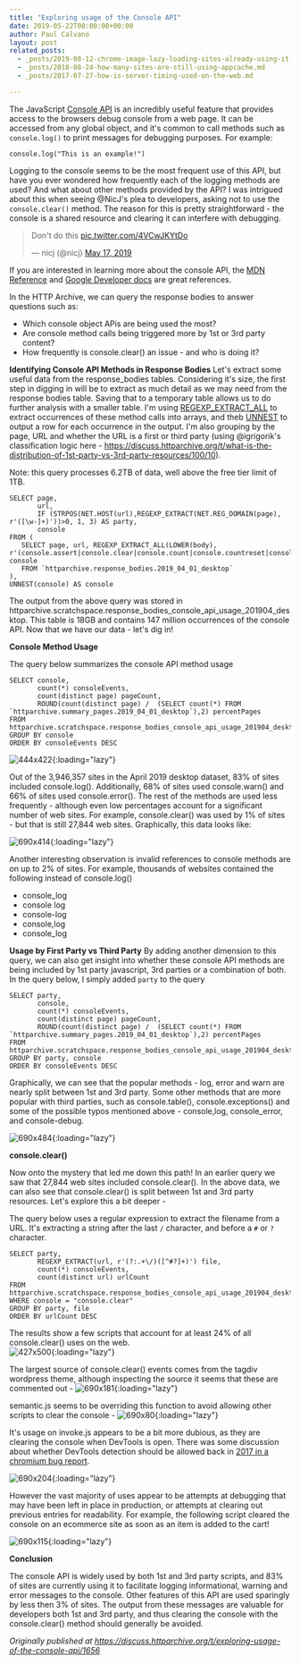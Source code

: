 ```yaml
---
title: "Exploring usage of the Console API"
date: 2019-05-22T00:00:00+00:00
author: Paul Calvano
layout: post
related_posts:
  - _posts/2019-08-12-chrome-image-lazy-loading-sites-already-using-it-on-week-1.md
  - _posts/2018-08-24-how-many-sites-are-still-using-appcache.md
  - _posts/2017-07-27-how-is-server-timing-used-on-the-web.md

---
```


The JavaScript [Console API](https://developer.mozilla.org/en-US/docs/Web/API/console) is an incredibly useful feature that provides access to the browsers debug console from a web page. It can be accessed from any global object, and it's common to call methods such as `console.log()` to print messages for debugging purposes. For  example:

```
console.log("This is an example!")
```

Logging to the console seems to be the most frequent use of this API, but have you ever wondered how frequently each of the logging methods are used?  And what about other methods provided by the API? I was intrigued about this when seeing @NicJ's plea to developers, asking not to use the `console.clear()` method. The reason for this is pretty straightforward - the console is a shared resource and clearing it can interfere with debugging. 

<blockquote class="twitter-tweet"><p lang="en" dir="ltr">Don&#39;t do this <a href="https://t.co/4VCwJKYtDo">pic.twitter.com/4VCwJKYtDo</a></p>&mdash; nicj (@nicj) <a href="https://twitter.com/nicj/status/1129434565905387520?ref_src=twsrc%5Etfw">May 17, 2019</a></blockquote> <script async src="https://platform.twitter.com/widgets.js" charset="utf-8"></script>

If you are interested in learning more about the console API, the [MDN Reference](https://developer.mozilla.org/en-US/docs/Web/API/console) and [Google Developer docs](https://developers.google.com/web/tools/chrome-devtools/console/api) are great references.

In the HTTP Archive, we can query the response bodies to answer questions such as:
- Which console object APis are being used the most?
- Are console method calls being triggered more by 1st or 3rd party content?
- How frequently is console.clear() an issue - and who is doing it?

**Identifying Console API  Methods in Response Bodies**
Let's extract some useful data from the response_bodies tables. Considering it's size, the first step in digging in will be to extract as much detail as we may need from the response bodies table.  Saving that to a temporary table allows us to do further analysis with a smaller table. I'm using [REGEXP_EXTRACT_ALL](https://cloud.google.com/bigquery/docs/reference/standard-sql/string_functions#regexp_extract_all) to extract occurrences of these method calls into arrays, and theb [UNNEST](https://cloud.google.com/bigquery/docs/reference/standard-sql/query-syntax#unnest) to output a row for each occurrence in the output.  I'm also grouping by the page, URL and whether the URL is a first or third party (using @igrigorik's classification logic here - https://discuss.httparchive.org/t/what-is-the-distribution-of-1st-party-vs-3rd-party-resources/100/10). 

Note: this query processes 6.2TB of data, well above the free tier limit of 1TB.


```
SELECT page, 
       url, 
       IF (STRPOS(NET.HOST(url),REGEXP_EXTRACT(NET.REG_DOMAIN(page), r'([\w-]+)'))>0, 1, 3) AS party,
       console
FROM (
   SELECT page, url, REGEXP_EXTRACT_ALL(LOWER(body), r'(console.assert|console.clear|console.count|console.countreset|console.debug|console.dir|console.dirxml|console.error|console.exception|console.group|console.groupcollapsed|console.groupend|console.info|console.log|console.profile|console.profileend|console.table|console.time|console.timeEnd|console.timeLog|console.timestamp|console.trace|console.warn)') console
   FROM `httparchive.response_bodies.2019_04_01_desktop` 
),
UNNEST(console) AS console
```

The output from the above query was stored in httparchive.scratchspace.response_bodies_console_api_usage_201904_desktop. This table is 18GB and contains 147 million occurrences of the console API. Now that we have our data - let's dig in!


**Console Method Usage**

The query below summarizes the console API method usage

```
SELECT console, 
       count(*) consoleEvents, 
       count(distinct page) pageCount,
       ROUND(count(distinct page) /  (SELECT count(*) FROM `httparchive.summary_pages.2019_04_01_desktop`),2) percentPages
FROM httparchive.scratchspace.response_bodies_console_api_usage_201904_desktop
GROUP BY console
ORDER BY consoleEvents DESC
```
![444x422](/assets/img/blog/exploring-usage-of-the-console-api/1.jpg){:loading="lazy"}

Out of the 3,946,357 sites in the April 2019 desktop dataset, 83% of sites included console.log(). Additionally, 68% of sites used console.warn() and 66% of sites used console.error().  The rest of the methods are used less frequently - although even low percentages account for a significant number of web sites. For example, console.clear() was used by 1% of sites - but that is still 27,844 web sites. Graphically, this data looks like:

![690x414](/assets/img/blog/exploring-usage-of-the-console-api/2.jpg){:loading="lazy"}

Another interesting observation is invalid references to console methods are on up to 2% of sites.  For example, thousands of websites contained the following instead of console.log()
* console_log
* console log
* console-log
* console,log
* console_log


**Usage by First Party vs Third Party**
By adding another dimension to this query, we can also get insight into whether these console API methods are being included by 1st party javascript, 3rd parties or a combination of both. In the query below, I simply added `party` to the query

```
SELECT party,
       console, 
       count(*) consoleEvents, 
       count(distinct page) pageCount,
       ROUND(count(distinct page) /  (SELECT count(*) FROM `httparchive.summary_pages.2019_04_01_desktop`),2) percentPages
FROM httparchive.scratchspace.response_bodies_console_api_usage_201904_desktop
GROUP BY party, console
ORDER BY consoleEvents DESC
```

Graphically, we can see that the popular methods - log, error and warn are nearly split between 1st and 3rd party.  Some other methods that are more popular with third parties, such as console.table(), console.exceptions() and some of the possible typos mentioned above - console,log, console_error, and console-debug.

![690x484](/assets/img/blog/exploring-usage-of-the-console-api/3.jpg){:loading="lazy"} 

**console.clear()**

Now onto the mystery that led me down this path!  In an earlier query we saw that 27,844 web sites included console.clear(). In the above data, we can also see that console.clear() is split between 1st and 3rd party resources. Let's explore this a bit deeper - 

The query below uses a regular expression to extract the filename from a URL.  It's extracting a string after the last `/` character, and before a `#` or `?` character.
```
SELECT party,
       REGEXP_EXTRACT(url, r'(?:.+\/)([^#?]+)') file,
       count(*) consoleEvents, 
       count(distinct url) urlCount
FROM httparchive.scratchspace.response_bodies_console_api_usage_201904_desktop
WHERE console = "console.clear"
GROUP BY party, file
ORDER BY urlCount DESC
```

The results show a few scripts that account for at least 24% of all console.clear() uses on the web.   
![427x500](/assets/img/blog/exploring-usage-of-the-console-api/4.jpg){:loading="lazy"} 

The largest source of console.clear() events comes from the tagdiv wordpress theme, although inspecting the source it seems that these are commented out - 
  ![690x181](/assets/img/blog/exploring-usage-of-the-console-api/5.jpg){:loading="lazy"} 

semantic.js seems to be overriding this function to avoid allowing other scripts to clear the console - 
![690x80](/assets/img/blog/exploring-usage-of-the-console-api/6.png){:loading="lazy"} 

It's usage on invoke.js appears to be a bit more dubious, as they are clearing the console when DevTools is open. There was some discussion about whether DevTools detection should be allowed back in [2017 in a chromium bug report](https://bugs.chromium.org/p/chromium/issues/detail?id=672625). 

![690x204](/assets/img/blog/exploring-usage-of-the-console-api/7.jpg){:loading="lazy"} 

However the vast majority of uses appear to be attempts at debugging that may have been left in place in production, or attempts at clearing out previous entries for readability. For example, the following script cleared the console on an ecommerce site as soon as an item is added to the cart!

![690x115](/assets/img/blog/exploring-usage-of-the-console-api/8.png){:loading="lazy"} 

**Conclusion**

The console API is widely used by both 1st and 3rd party scripts, and 83% of sites are currently using it to facilitate logging informational, warning and error messages to the console. Other features of this API are used sparingly by less then 3% of sites. The output from these messages are valuable for developers both 1st and 3rd party, and thus clearing the console with the console.clear() method should generally be avoided.

_Originally published at <https://discuss.httparchive.org/t/exploring-usage-of-the-console-api/1656>_